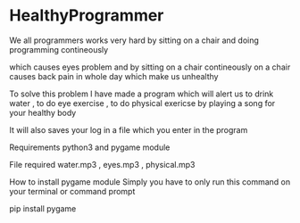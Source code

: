 # HealthyProgrammer

We all programmers works very hard by sitting on a chair and doing programming contineously

which causes eyes problem and by sitting on a chair contineously on a chair causes back pain in whole day which make us unhealthy

To solve this problem I have made a program which will alert us to drink water , to do eye exercise , to do physical exericse by playing a song for your healthy body

It will also saves your log in a file which you enter in the program

Requirements
python3 and pygame module

File required
water.mp3 , eyes.mp3 , physical.mp3

How to install pygame module
Simply you have to only run this command on your terminal or command prompt

pip install pygame
